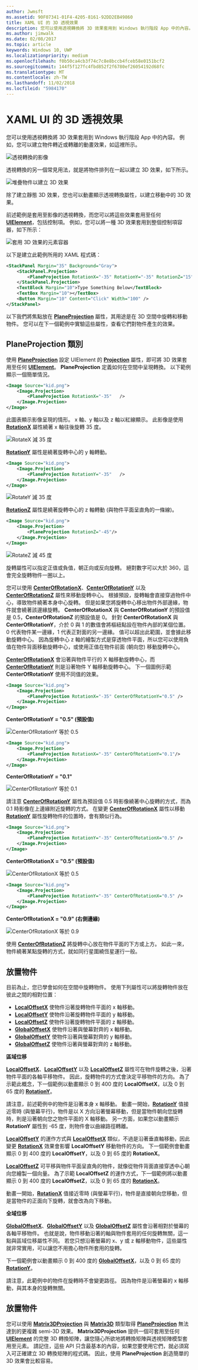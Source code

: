 ```yaml
---
author: Jwmsft
ms.assetid: 90F07341-01F4-4205-8161-92DD2EB49860
title: XAML UI 的 3D 透視效果
description: 您可以使用透視轉換將 3D 效果套用到 Windows 執行階段 App 中的內容。 例如，您可以建立物件轉近或轉離的動畫效果，如這裡所示。
ms.author: jimwalk
ms.date: 02/08/2017
ms.topic: article
keywords: Windows 10, UWP
ms.localizationpriority: medium
ms.openlocfilehash: f0b50ca4cb3f74c7c8e8bccb4fceb58e0151bcf2
ms.sourcegitcommit: 144f5f127fc4fbd852f2f6780ef26054192d68fc
ms.translationtype: MT
ms.contentlocale: zh-TW
ms.lasthandoff: 11/02/2018
ms.locfileid: "5984170"
---
```

# <a name="3-d-perspective-effects-for-xaml-ui"></a>XAML UI 的 3D 透視效果


您可以使用透視轉換將 3D 效果套用到 Windows 執行階段 App 中的內容。 例如，您可以建立物件轉近或轉離的動畫效果，如這裡所示。

![透視轉換的影像](images/3dsimple.png)

透視轉換的另一個常見用法，就是將物件排列在一起以建立 3D 效果，如下所示。

![堆疊物件以建立 3D 效果](images/3dstacking.png)

除了建立靜態 3D 效果，您也可以動畫顯示透視轉換屬性，以建立移動中的 3D 效果。

前述範例是套用至影像的透視轉換，而您可以將這些效果套用至任何 [**UIElement**](https://msdn.microsoft.com/library/windows/apps/BR208911)，包括控制項。 例如，您可以將一種 3D 效果套用到整個控制項容器，如下所示：

![套用 3D 效果的元素容器](images/skewedstackpanel.png)

以下是建立此範例所用的 XAML 程式碼：

```xml
<StackPanel Margin="35" Background="Gray">    
    <StackPanel.Projection>        
        <PlaneProjection RotationX="-35" RotationY="-35" RotationZ="15"  />    
    </StackPanel.Projection>    
    <TextBlock Margin="10">Type Something Below</TextBlock>    
    <TextBox Margin="10"></TextBox>    
    <Button Margin="10" Content="Click" Width="100" />
</StackPanel>
```

以下我們將焦點放在 [**PlaneProjection**](https://msdn.microsoft.com/library/windows/apps/BR210192) 屬性，其用途是在 3D 空間中旋轉和移動物件。 您可以在下一個範例中實驗這些屬性，查看它們對物件產生的效果。

## <a name="planeprojection-class"></a>PlaneProjection 類別

使用 [**PlaneProjection**](https://msdn.microsoft.com/library/windows/apps/BR210192) 設定 UIElement 的 [**Projection**](https://msdn.microsoft.com/library/windows/apps/windows.ui.xaml.uielement.projection) 屬性，即可將 3D 效果套用至任何 [**UIElement**](https://msdn.microsoft.com/library/windows/apps/BR208911)。 **PlaneProjection** 定義如何在空間中呈現轉換。 以下範例顯示一個簡單情況。

```xml
<Image Source="kid.png">
    <Image.Projection>
        <PlaneProjection RotationX="-35"   />
    </Image.Projection>
</Image>
```

此圖表顯示影像呈現的情形。 x 軸、y 軸以及 z 軸以紅線顯示。 此影像是使用 [**RotationX**](https://msdn.microsoft.com/library/windows/apps/windows.ui.xaml.media.planeprojection.rotationx) 屬性繞著 x 軸往後旋轉 35 度。

![RotateX 減 35 度](images/3drotatexminus35.png)

[**RotationY**](https://msdn.microsoft.com/library/windows/apps/windows.ui.xaml.media.planeprojection.rotationy) 屬性是繞著旋轉中心的 y 軸轉動。

```xml
<Image Source="kid.png">
    <Image.Projection>
        <PlaneProjection RotationY="-35"   />
    </Image.Projection>
</Image>
```

![RotateY 減 35 度](images/3drotateyminus35.png)

[**RotationZ**](https://msdn.microsoft.com/library/windows/apps/windows.ui.xaml.media.planeprojection.rotationz) 屬性是繞著旋轉中心的 z 軸轉動 (與物件平面呈直角的一條線)。

```xml
<Image Source="kid.png">
    <Image.Projection>
        <PlaneProjection RotationZ="-45"/>
    </Image.Projection>
</Image>
```

![RotateZ 減 45 度](images/3drotatezminus35.png)

旋轉屬性可以指定正值或負值，朝正向或反向旋轉。 絕對數字可以大於 360，這會完全旋轉物件一圈以上。

您可以使用 [**CenterOfRotationX**](https://msdn.microsoft.com/library/windows/apps/windows.ui.xaml.media.planeprojection.centerofrotationx)、[**CenterOfRotationY**](https://msdn.microsoft.com/library/windows/apps/windows.ui.xaml.media.planeprojection.centerofrotationy) 以及 [**CenterOfRotationZ**](https://msdn.microsoft.com/library/windows/apps/windows.ui.xaml.media.planeprojection.centerofrotationz) 屬性來移動旋轉中心。 根據預設，旋轉軸會直接穿過物件中心，導致物件繞著本身中心旋轉。 但是如果您將旋轉中心移出物件外部邊緣，物件就會繞著該邊緣旋轉。 **CenterOfRotationX** 與 **CenterOfRotationY** 的預設值是 0.5，**CenterOfRotationZ** 的預設值是 0。 針對 **CenterOfRotationX** 與 **CenterOfRotationY**，介於 0 與 1 的數值會將樞紐點設在物件內部的某個位置。 0 代表物件某一邊緣，1 代表正對面的另一邊緣。 值可以超出此範圍，並會據此移動旋轉中心。 因為旋轉中心 z 軸的繪製方式是穿透物件平面，所以您可以使用負值在物件背面移動旋轉中心，或使用正值在物件前面 (朝向您) 移動旋轉中心。

[**CenterOfRotationX**](https://msdn.microsoft.com/library/windows/apps/windows.ui.xaml.media.planeprojection.centerofrotationx) 會沿著與物件平行的 X 軸移動旋轉中心，而 [**CenterOfRotationY**](https://msdn.microsoft.com/library/windows/apps/windows.ui.xaml.media.planeprojection.centerofrotationy) 則是沿著物件 Y 軸移動旋轉中心。 下一個圖例示範 **CenterOfRotationY** 使用不同值的效果。

```xml
<Image Source="kid.png">
    <Image.Projection>
        <PlaneProjection RotationX="-35" CenterOfRotationY="0.5" />
    </Image.Projection>
</Image>
```

**CenterOfRotationY = "0.5" (預設值)**

![CenterOfRotationY 等於 0.5](images/3drotatexminus35.png)
```xml
<Image Source="kid.png">
    <Image.Projection>
        <PlaneProjection RotationX="-35" CenterOfRotationY="0.1"/>
    </Image.Projection>
</Image>
```

**CenterOfRotationY = "0.1"**

![CenterOfRotationY 等於 0.1](images/3dcenterofrotationy0point1.png)

請注意 [**CenterOfRotationY**](https://msdn.microsoft.com/library/windows/apps/windows.ui.xaml.media.planeprojection.centerofrotationy) 屬性為預設值 0.5 時影像繞著中心旋轉的方式，而為 0.1 時影像在上邊緣附近旋轉的方式。 在變更 [**CenterOfRotationX**](https://msdn.microsoft.com/library/windows/apps/windows.ui.xaml.media.planeprojection.centerofrotationx) 屬性以移動 [**RotationY**](https://msdn.microsoft.com/library/windows/apps/windows.ui.xaml.media.planeprojection.rotationy) 屬性旋轉物件的位置時，會有類似行為。

```xml
<Image Source="kid.png">
    <Image.Projection>
        <PlaneProjection RotationY="-35" CenterOfRotationX="0.5" />
    </Image.Projection>
</Image>
```

**CenterOfRotationX = "0.5" (預設值)**

![CenterOfRotationX 等於 0.5](images/3drotateyminus35.png)
```xml
<Image Source="kid.png">
    <Image.Projection>
        <PlaneProjection RotationY="-35" CenterOfRotationX="0.5" />
    </Image.Projection>
</Image>
```

**CenterOfRotationX = "0.9" (右側邊緣)**

![CenterOfRotationX 等於 0.9](images/3dcenterofrotationx0point9.png)

使用 [**CenterOfRotationZ**](https://msdn.microsoft.com/library/windows/apps/windows.ui.xaml.media.planeprojection.centerofrotationz) 將旋轉中心放在物件平面的下方或上方。 如此一來，物件繞著某點旋轉的方式，就如同行星圍繞恆星運行一般。

## <a name="positioning-an-object"></a>放置物件

目前為止，您已學會如何在空間中旋轉物件。 使用下列屬性可以將旋轉物件放在彼此之間的相對位置：

-   [**LocalOffsetX**](https://msdn.microsoft.com/library/windows/apps/windows.ui.xaml.media.planeprojection.localoffsetx) 使物件沿著旋轉物件平面的 x 軸移動。
-   [**LocalOffsetY**](https://msdn.microsoft.com/library/windows/apps/windows.ui.xaml.media.planeprojection.localoffsety) 使物件沿著旋轉物件平面的 y 軸移動。
-   [**LocalOffsetZ**](https://msdn.microsoft.com/library/windows/apps/windows.ui.xaml.media.planeprojection.localoffsetz) 使物件沿著旋轉物件平面的 z 軸移動。
-   [**GlobalOffsetX**](https://msdn.microsoft.com/library/windows/apps/windows.ui.xaml.media.planeprojection.globaloffsetx) 使物件沿著與螢幕對齊的 x 軸移動。
-   [**GlobalOffsetY**](https://msdn.microsoft.com/library/windows/apps/windows.ui.xaml.media.planeprojection.globaloffsety) 使物件沿著與螢幕對齊的 y 軸移動。
-   [**GlobalOffsetZ**](https://msdn.microsoft.com/library/windows/apps/windows.ui.xaml.media.planeprojection.globaloffsetz) 使物件沿著與螢幕對齊的 z 軸移動。

**區域位移**

[**LocalOffsetX**](https://msdn.microsoft.com/library/windows/apps/windows.ui.xaml.media.planeprojection.localoffsetx)、[**LocalOffsetY**](https://msdn.microsoft.com/library/windows/apps/windows.ui.xaml.media.planeprojection.localoffsety) 以及 [**LocalOffsetZ**](https://msdn.microsoft.com/library/windows/apps/windows.ui.xaml.media.planeprojection.localoffsetz) 屬性可在物件旋轉之後，沿著物件平面的各軸平移物件。 因此，旋轉物件的方式會決定平移物件的方向。 為了示範此概念，下一個範例以動畫顯示 0 到 400 度的 **LocalOffsetX**，以及 0 到 65 度的 [**RotationY**](https://msdn.microsoft.com/library/windows/apps/windows.ui.xaml.media.planeprojection.rotationy)。

請注意，前述範例中的物件是沿著本身 x 軸移動。 動畫一開始，[**RotationY**](https://msdn.microsoft.com/library/windows/apps/windows.ui.xaml.media.planeprojection.rotationy) 值接近零時 (與螢幕平行)，物件是以 X 方向沿著螢幕移動，但是當物件朝向您旋轉時，則是沿著朝向您之物件平面的 X 軸移動。 另一方面，如果您以動畫顯示 **RotationY** 屬性到 -65 度，則物件會以曲線路徑轉離。

[**LocalOffsetY**](https://msdn.microsoft.com/library/windows/apps/windows.ui.xaml.media.planeprojection.localoffsety) 的運作方式與 [**LocalOffsetX**](https://msdn.microsoft.com/library/windows/apps/windows.ui.xaml.media.planeprojection.localoffsetx) 類似，不過是沿著垂直軸移動，因此變更 [**RotationX**](https://msdn.microsoft.com/library/windows/apps/windows.ui.xaml.media.planeprojection.rotationx) 效果會影響 **LocalOffsetY** 移動物件的方向。 下一個範例會動畫顯示 0 到 400 度的 **LocalOffsetY**，以及 0 到 65 度的 **RotationX**。

[**LocalOffsetZ**](https://msdn.microsoft.com/library/windows/apps/windows.ui.xaml.media.planeprojection.localoffsetz) 可平移與物件平面呈直角的物件，就像從物件背面直接穿透中心朝向您繪製一個向量。 為了示範 **LocalOffsetZ** 的運作方式，下一個範例將以動畫顯示 0 到 400 度的 **LocalOffsetZ**，以及 0 到 65 度的 [**RotationX**](https://msdn.microsoft.com/library/windows/apps/windows.ui.xaml.media.planeprojection.rotationx)。

動畫一開始，[**RotationX**](https://msdn.microsoft.com/library/windows/apps/windows.ui.xaml.media.planeprojection.rotationx) 值接近零時 (與螢幕平行)，物件是直接朝向您移動，但是當物件的正面向下旋轉，就會改為向下移動。

**全域位移**

[**GlobalOffsetX**](https://msdn.microsoft.com/library/windows/apps/windows.ui.xaml.media.planeprojection.globaloffsetx)、[**GlobalOffsetY**](https://msdn.microsoft.com/library/windows/apps/windows.ui.xaml.media.planeprojection.globaloffsety) 以及 [**GlobalOffsetZ**](https://msdn.microsoft.com/library/windows/apps/windows.ui.xaml.media.planeprojection.globaloffsetz) 屬性會沿著相對於螢幕的各軸平移物件。 也就是說，物件移動沿著的軸與物件套用的任何旋轉無關，這一點與區域位移屬性不同。 若您只想沿著螢幕的 x、y 或 z 軸移動物件，這些屬性就非常實用，可以讓您不用擔心物件所套用的旋轉。

下一個範例會以動畫顯示 0 到 400 度的 [**GlobalOffsetX**](https://msdn.microsoft.com/library/windows/apps/windows.ui.xaml.media.planeprojection.globaloffsetx)，以及 0 到 65 度的 [**RotationY**](https://msdn.microsoft.com/library/windows/apps/windows.ui.xaml.media.planeprojection.rotationy)。

請注意，此範例中的物件在旋轉時不會變更路徑。 因為物件是沿著螢幕的 x 軸移動，與其本身的旋轉無關。

## <a name="positioning-an-object"></a>放置物件

您可以使用 [**Matrix3DProjection**](https://msdn.microsoft.com/library/windows/apps/BR210128) 與 [**Matrix3D**](https://msdn.microsoft.com/library/windows/apps/BR243266) 類型取得 [**PlaneProjection**](https://msdn.microsoft.com/library/windows/apps/BR210192) 無法達到的更複雜 semi-3D 效果。 **Matrix3DProjection** 提供一個可套用至任何 [**UIElement**](https://msdn.microsoft.com/library/windows/apps/BR208911) 的完整 3D 轉換矩陣，讓您隨心所欲地將轉換矩陣與透視矩陣模型套用至元素。 請記住，這些 API 只含最基本的內容，如果您要使用它們，就必須寫入可正確建立 3D 轉換矩陣的程式碼。 因此，使用 **PlaneProjection** 創造簡單的 3D 效果會比較容易。
